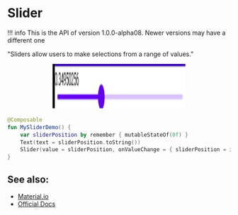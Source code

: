 # Slider

!!! info
    This is the API of version 1.0.0-alpha08. Newer versions may have a different one

"Sliders allow users to make selections from a range of values."
    
<p align="center">
  <img src ="../../images/material/slider/sliderdemo.png" height=100 width=300 />
</p>


```kotlin
@Composable
fun MySliderDemo() {
    var sliderPosition by remember { mutableStateOf(0f) }
    Text(text = sliderPosition.toString())
    Slider(value = sliderPosition, onValueChange = { sliderPosition = it })
}
```


## See also:
* [Material.io](https://material.io/components/sliders)
* [Official Docs](https://developer.android.com/reference/kotlin/androidx/compose/material/package-summary#slider)